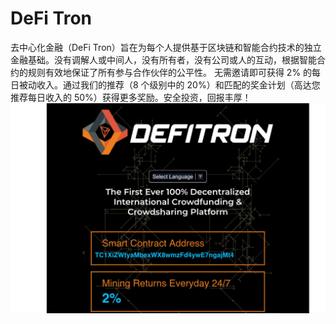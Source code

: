 # DeFi Tron

去中心化金融（DeFi Tron）旨在为每个人提供基于区块链和智能合约技术的独立金融基础。没有调解人或中间人，没有所有者，没有公司或人的互动，根据智能合约的规则有效地保证了所有参与合作伙伴的公平性。
无需邀请即可获得 2% 的每日被动收入。通过我们的推荐（8 个级别中的 20%）和匹配的奖金计划（高达您推荐每日收入的 50%）获得更多奖励。安全投资，回报丰厚！![defitron-dapp-high-risk-tron-image1_0ad3f74cffbaff10e3db4dd7df4b0013](defitron-dapp-high-risk-tron-image1_0ad3f74cffbaff10e3db4dd7df4b0013.png)

